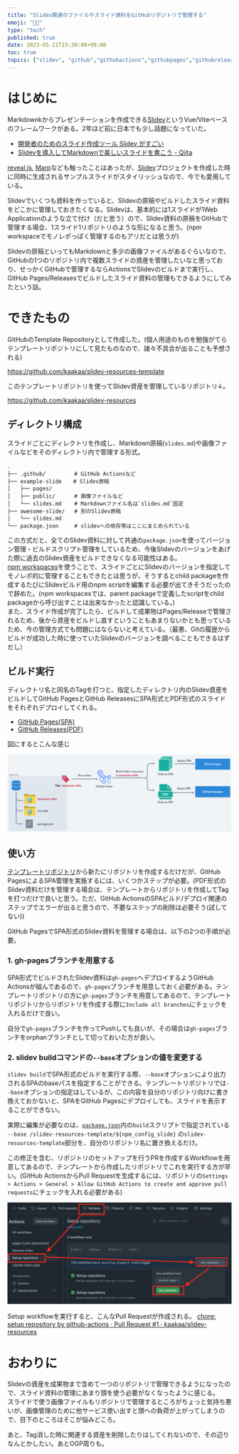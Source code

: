 ```yaml
---
title: "Slidev関連のファイルやスライド資料をGitHubリポジトリで管理する"
emoji: "👨‍💻"
type: "tech"
published: true
date: 2023-05-21T15:30:00+09:00
toc: true
topics: ["slidev", "github","githubactions","githubpages","githubreleases"]
---
```



# はじめに

Markdownkからプレゼンテーションを作成できる[Slidev](https://sli.dev/)というVue/Viteベースのフレームワークがある。2年ほど前に日本でも少し話題になっていた。

* [開発者のためのスライド作成ツール Slidev がすごい](https://zenn.dev/ryo_kawamata/articles/introduce-slidev)
* [Slidevを導入してMarkdownで美しいスライドを書こう \- Qiita](https://qiita.com/loftkun/items/2fbeddc9449eb5d85dfd)

[reveal.js](https://marp.app/), [Marp](https://marp.app/)なども触ったことはあったが、[Slidev](https://sli.dev/)プロジェクトを作成した時に同時に生成されるサンプルスライドがスタイリッシュなので、今でも愛用している。

Slidevでいくつも資料を作っていると、Slidevの原稿やビルドしたスライド資料をどこかに管理しておきたくなる。Slidevは、基本的には1スライドが1Web Applicationのような立て付け（だと思う）ので、Slidev資料の原稿をGitHubで管理する場合、1スライド1リポジトリのような形になると思う。(npm workspaceでモノレポっぽく管理するのもアリだとは思うが)

Slidevの原稿といってもMarkdownと多少の画像ファイルがあるぐらいなので、GitHubの1つのリポジトリ内で複数スライドの資産を管理したいなと思っており、せっかくGitHubで管理するならActionsでSlidevのビルドまで実行し、GitHub Pages/Releasesでビルドしたスライド資料の管理もできるようにしてみたという話。

# できたもの

GitHubのTemplate Repositoryとして作成した。(個人用途のものを勉強がてらテンプレートリポジトリにして見たものなので、諸々不具合が出ることも予想される)

https://github.com/kaakaa/slidev-resources-template

このテンプレートリポジトリを使ってSlidev資産を管理しているリポジトリ↓。

https://github.com/kaakaa/slidev-resources


## ディレクトリ構成

スライドごとにディレクトリを作成し、Markdown原稿(`slides.md`)や画像ファイルなどをそのディレクトリ内で管理する形式。

```
.
├── .github/         # GitHub Actionsなど
├── example-slide  　# Slidev原稿
│   ├── pages/
│   ├── public/      # 画像ファイルなど
│   └── slides.md    # Markdownファイル名は`slides.md`固定
├── awesome-slide/   # 別のSlidev原稿
│   └── slides.md
└── package.json     # slidevへの依存等はここにまとめられている
```

この方式だと、全てのSlidev資料に対して共通の`package.json`を使ってバージョン管理・ビルドスクリプト管理をしているため、今後Slidevのバージョンをあげた際に過去のSlidev資産をビルドできなくなる可能性はある。  
[npm workspaces](https://docs.npmjs.com/cli/v7/using-npm/workspaces)を使うことで、スライドごとにSlidevのバージョンを指定してモノレポ的に管理することもできたとは思うが、そうするとchild packageを作成するたびにSlidevビルド用のnpm scriptを編集する必要が出てきそうだったので辞めた。(npm workspacesでは、parent packageで定義したscriptをchild packageから呼び出すことは出来なかったと認識している。)  
また、スライド作成が完了したら、ビルドして成果物はPages/Releaseで管理されるため、後から資産をビルドし直すということもあまりないかとも思っているため、今の管理方式でも問題にはならないと考えている。（最悪、Gitの履歴からビルドが成功した時に使っていたSlidevのバージョンを調べることもできるはずだし）

## ビルド実行

ディレクトリ名と同名のTagを打つと、指定したディレクトリ内のSlidev資産をビルドしてGitHub PagesとGitHub ReleasesにSPA形式とPDF形式のスライドをそれぞれデプロイしてくれる。

* [GitHub Pages(SPA)](https://kaakaa.github.io/slidev-resources/)
* [GitHub Releases(PDF)](https://github.com/kaakaa/slidev-resources/releases)

図にするとこんな感じ

![structure](https://raw.githubusercontent.com/kaakaa/slidev-resources-template/main/assets/structure.png)

## 使い方

[テンプレートリポジトリ](https://github.com/kaakaa/slidev-resources-template)から新たにリポジトリを作成するだけだが、GitHub PagesによるSPA管理を実施するには、いくつかステップが必要。(PDF形式のSlidev資料だけを管理する場合は、テンプレートからリポジトリを作成してTagを打つだけで良いと思う。ただ、GitHub ActionsのSPAビルド/デプロイ関連のステップでエラーが出ると思うので、不要なステップの削除は必要そう(試してない))

GitHub PagesでSPA形式のSlidev資料を管理する場合は、以下の2つの手順が必要。

### 1. gh-pagesブランチを用意する

SPA形式でビルドされたSlidev資料は`gh-pages`へデプロイするようGitHub Actionsが組んであるので、`gh-pages`ブランチを用意しておく必要がある。テンプレートリポジトリの方に`gh-pages`ブランチを用意してあるので、テンプレートリポジトリからリポジトリを作成する際に`Include all branches`にチェックを入れるだけで良い。

自分で`gh-pages`ブランチを作ってPushしても良いが、その場合は`gh-pages`ブランチをorphanブランチとして切っておいた方が良い。

### 2. slidev buildコマンドの`--base`オプションの値を変更する

`slidev build`でSPA形式のビルドを実行する際、`--base`オプションにより出力されるSPAのbaseパスを指定することができる。テンプレートリポジトリでは`--base`オプションの指定はしているが、この内容を自分のリポジトリ向けに書き換えておかないと、SPAをGitHub Pagesにデプロイしても、スライドを表示することができない。

実際に編集が必要なのは、[`package.json`](https://github.com/kaakaa/slidev-resources-template/blob/b04259db5c82da58e5b9dce3e22c8a5af062353a/package.json#L5)内の`build`スクリプトで指定されている `--base /slidev-resources-template/${npm_config_slide}` の`slidev-resources-template`部分を、自分のリポジトリ名に置き換えるだけ。

この修正を含む、リポジトリのセットアップを行うPRを作成するWorkflowを用意してあるので、テンプレートから作成したリポジトリでこれを実行する方が早い。(GitHub ActionsからPull Requestを生成するには、リポジトリの`Settings > Actions > General > Allow GitHub Actions to create and approve pull requests`にチェックを入れる必要がある)

![](https://raw.githubusercontent.com/kaakaa/slidev-resources-template/main/assets/run-setup-workflow.png)

Setup workflowを実行すると、こんなPull Requestが作成される。
[chore: setup repository by github\-actions · Pull Request \#1 · kaakaa/slidev\-resources](https://github.com/kaakaa/slidev-resources/pull/1/files#diff-7ae45ad102eab3b6d7e7896acd08c427a9b25b346470d7bc6507b6481575d519)

# おわりに

Slidevの資産を成果物まで含めて一つのリポジトリで管理できるようになったので、スライド資料の管理にあまり頭を使う必要がなくなったように感じる。  
スライドで使う画像ファイルもリポジトリで管理するところがちょっと気持ち悪いが、画像管理のために他サービス使い出すと頭への負荷が上がってしまうので、目下のところはそこが悩みどころ。

あと、Tag消した時に関連する資産を削除したりはしてくれないので、その辺りなんとかしたい。あとOGP周りも。
